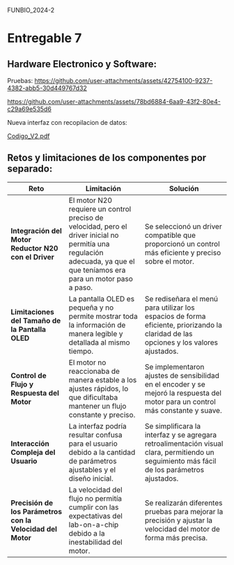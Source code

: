 FUNBIO_2024-2
# Entregable 7
## Hardware Electronico y Software:
Pruebas:
https://github.com/user-attachments/assets/42754100-9237-4382-abb5-30d449767d32


https://github.com/user-attachments/assets/78bd6884-6aa9-43f2-80e4-c29a69e535d6


Nueva interfaz con recopilacion de datos:

[Codigo_V2.pdf](https://github.com/user-attachments/files/17641327/Codigo_V2.pdf)


## Retos y limitaciones de los componentes por separado:
| **Reto**   | **Limitación**   | **Solución**    |
|------------------------------|----------------------------------------------|-------------|
| **Integración del Motor Reductor N20 con el Driver** | El motor N20 requiere un control preciso de velocidad, pero el driver inicial no permitía una regulación adecuada, ya que el que teníamos era para un motor paso a paso. | Se seleccionó un driver compatible que proporcionó un control más eficiente y preciso sobre el motor. |
| **Limitaciones del Tamaño de la Pantalla OLED**   | La pantalla OLED es pequeña y no permite mostrar toda la información de manera legible y detallada al mismo tiempo.    | Se rediseñara el menú para utilizar los espacios de forma eficiente, priorizando la claridad de las opciones y los valores ajustados. |
| **Control de Flujo y Respuesta del Motor**       | El motor no reaccionaba de manera estable a los ajustes rápidos, lo que dificultaba mantener un flujo constante y preciso. | Se implementaron ajustes de sensibilidad en el encoder y se mejoró la respuesta del motor para un control más constante y suave. |
| **Interacción Compleja del Usuario**             | La interfaz podría resultar confusa para el usuario debido a la cantidad de parámetros ajustables y el diseño inicial. | Se simplificara la interfaz y se agregara retroalimentación visual clara, permitiendo un seguimiento más fácil de los parámetros ajustados. |
| **Precisión de los Parámetros con la Velocidad del Motor** | La velocidad del flujo no permitía cumplir con las expectativas del lab-on-a-chip debido a la inestabilidad del motor. | Se realizarán diferentes pruebas para mejorar la precisión y ajustar la velocidad del motor de forma más precisa. |




